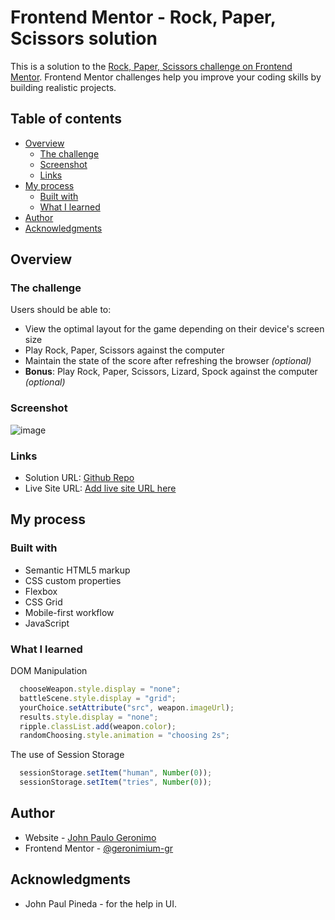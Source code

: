# Frontend Mentor - Rock, Paper, Scissors solution

This is a solution to the [Rock, Paper, Scissors challenge on Frontend Mentor](https://www.frontendmentor.io/challenges/rock-paper-scissors-game-pTgwgvgH). Frontend Mentor challenges help you improve your coding skills by building realistic projects. 

## Table of contents

- [Overview](#overview)
  - [The challenge](#the-challenge)
  - [Screenshot](#screenshot)
  - [Links](#links)
- [My process](#my-process)
  - [Built with](#built-with)
  - [What I learned](#what-i-learned)
- [Author](#author)
- [Acknowledgments](#acknowledgments)

## Overview

### The challenge

Users should be able to:

- View the optimal layout for the game depending on their device's screen size
- Play Rock, Paper, Scissors against the computer
- Maintain the state of the score after refreshing the browser _(optional)_
- **Bonus**: Play Rock, Paper, Scissors, Lizard, Spock against the computer _(optional)_

### Screenshot

![image](https://user-images.githubusercontent.com/77067773/202909384-86348a2c-a964-4153-b508-15c4683b1451.png)

### Links

- Solution URL: [Github Repo](https://github.com/geronimium-gr/rockpaperscissor)
- Live Site URL: [Add live site URL here](https://your-live-site-url.com)

## My process

### Built with

- Semantic HTML5 markup
- CSS custom properties
- Flexbox
- CSS Grid
- Mobile-first workflow
- JavaScript

### What I learned

DOM Manipulation

```js
  chooseWeapon.style.display = "none";
  battleScene.style.display = "grid";
  yourChoice.setAttribute("src", weapon.imageUrl);
  results.style.display = "none";
  ripple.classList.add(weapon.color);
  randomChoosing.style.animation = "choosing 2s";
```

The use of Session Storage

```js
  sessionStorage.setItem("human", Number(0));
  sessionStorage.setItem("tries", Number(0));
```

## Author

- Website - [John Paulo Geronimo](http://johnpaulogeronimo.vercel.app/)
- Frontend Mentor - [@geronimium-gr](https://www.frontendmentor.io/profile/geronimium-gr)

## Acknowledgments
- John Paul Pineda - for the help in UI.
